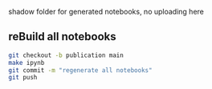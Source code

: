 shadow folder for generated notebooks, no uploading here

## reBuild all notebooks

```bash
git checkout -b publication main
make ipynb
git commit -m "regenerate all notebooks"
git push
```
